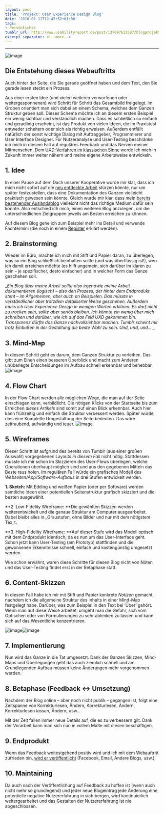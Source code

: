 ```yaml
---
layout: post
title: 'Projekt: User Experience Design Blog'
date: '2016-01-11T12:45:52+01:00'
tags:
- Persönliches
tumblr_url: http://www.usabilityreport.de/post/137097612597/blogprojekt
excerpt_separator: <!--more-->
---
```

* * *
![image](https://68.media.tumblr.com/e662fbf8ae65e6879c4864ff87e687d3/tumblr_inline_o0suofmCeQ1tupr4e_540.png)

##

## Die Entstehung dieses Webauftritts

Auch hinter der Seite, die Sie gerade geöffnet haben und dem Text, den Sie gerade lesen steckt ein Prozess.

Aus einer ersten Idee (und vielen weiteren verworfenen oder weitergesponnenen) wird Schritt für Schritt das Gesamtbild freigelegt. Im Groben orientiert man sich dabei an einem Schema, welches dem Ganzen Struktur geben soll. Dieses Schema möchte ich an diesem ersten Beispiel ein wenig sichtbar und verständlich machen. Dass es schließlich so einfach und geradlinig erscheint, ist das Produkt von vielen Ideen, die im Praxistest entweder scheitern oder sich als richtig erweisen. Außerdem entfällt natürlich der sonst wichtige Dialog mit Auftraggeber, Programmierer und User Interface Designer. Für Nutzeranalyse und User-Testing beschränke ich mich in diesem Fall auf reguläres Feedback und das Nerven meiner Mitmenschen. Dem [UXD-Verfahren im klassischen Sinne](http://www.userexperiencedesigner.de/post/138294006182/der-ux-design-prozess) werde ich mich in Zukunft immer weiter nähern und meine eigene Arbeitsweise entwickeln.
<!--more-->

## 1. Idee

In einer Pause auf dem Dach unserer Kooperative wurde mir klar, dass ich mich nicht sofort auf die [neu entdeckte Arbeit](http://userxperiencedesign.tumblr.com/post/136262303917/elementaryos-cassidy-james-recently-met-up-with) stürzen könnte, nur um später festzustellen, dass eine Dokumentation des Ganzen vielleicht praktisch gewesen sein könnte. Gleich wurde mir klar, dass mein [bereits bestehender Auslandsblog](http://impacto-cultural.tumblr.com/) vielleicht nicht das richtige Medium dafür sein könnte. Also entschied ich mich, einen weiteren Blog anzulegen, um die unterschiedlichen Zielgruppen jeweils am Besten erreichen zu können.

Auf diesem Blog gehe ich zum Beispiel mehr ins Detail und verwende Fachtermini (die noch in einem [Register](http://userxperiencedesign.tumblr.com/private/137102424007/tumblr_o0syzqtLxH1v1rfln) erklärt werden).

## 2. Brainstorming

Wieder im Büro, machte ich mich mit Stift und Papier daran, zu überlegen, was so ein Blog schließlich beinhalten sollte (und was überflüssig ist!), wen ich damit erreichen möchte (es hilft ungemein, sich darüber im klaren zu sein – je spezifischer, desto einfacher) und in welcher Form das Ganze geschehen soll.

_<i>Ein Blog über meine Arbeit sollte also irgendwie meine Arbeit
dokumentieren (logisch) – also den Prozess, der hinter dem Endprodukt
steht – im Allgemeinen, aber auch an Beispielen. Das müsste in verständlicher aber trotzdem detaillierter Weise geschehen. Außerdem muss ich User Experience Design in wenigen Worten erklären. Es darf nicht zu trocken sein, sollte aber seriös bleiben. Ich könnte ein wenig über mich schreiben und darüber, wie ich auf das Feld UXD gekommen bin. Transparenz dürfte das Ganze nachvollziehbar machen. Tumblr scheint mir trotz Einbußen in der Gestaltung die beste Wahl zu sein. Und, und, und… _</i>

## 3. Mind-Map

In diesem Schritt geht es darum, dem Ganzen Struktur zu verleihen. Das gibt zum Einen einen besseren Überblick und macht zum Anderen unüberlegte Entscheidungen im Aufbau schnell erkennbar und behebbar.
![image](https://68.media.tumblr.com/642fe8cc93e6e5fb929215235725bfe0/tumblr_inline_o0v5v9JvHe1tupr4e_540.jpg)

## 4. Flow Chart

In der Flow Chart werden alle möglichen Wege, die man auf der Seite einschlagen kann, verbildlicht. Die nötigen Klicks von der Startseite bis zum Erreichen _dieses Artikels_ sind somit auf einen Blick erkennbar. Auch hier kann frühzeitig und einfach die Struktur verbessert werden. Später würde dies eine Komplette Umgestaltung der Seite bedeuten. Das wäre zeitraubend, aufwändig und teuer.
![image](https://68.media.tumblr.com/7437f4071d9bea6e8c6260aaaec781db/tumblr_inline_o0v5e90Did1tupr4e_540.jpg)

## 5. Wireframes

Dieser Schritt ist aufgrund des bereits von Tumblr&nbsp;(aus einer großen Auswahl) vorgegebenen Layouts _in diesem Fall_ nicht nötig. Stattdessen musste ich mir schon im Skizzieren des User-Flows überlegen, welche Operationen überhaupt möglich sind und aus den gegebenen Mitteln das Beste raus holen. Im regulären Fall würde ein grafisches Modell des _Webseiten/App/Software-Aufbaus_ in drei Stufen entwickelt werden.

**1. Sketch:** Mit Edding und weißen Papier (oder per Software) werden sämtliche Ideen einer potentiellen Seitenstruktur grafisch skizziert und die besten ausgewählt.

**2. Low-Fidelity Wireframe: **Die gewählten Skizzen werden weiterentwickelt und die genaue Struktur am Computer ausgearbeitet. Dabei bleibt alles in _Graustufen, ohne Bilder und nur mit dem nötigstem Tex_t.

**3. High-Fidelity Wireframe: **Auf dieser Stufe wird das Modell optisch mit dem Endprodukt identisch, da es nun um das User-Interface geht. Schon jetzt kann User-Testing (am Prototyp) stattfinden und die gewonnenen Erkenntnisse schnell, einfach und kostengünstig umgesetzt werden.

Wie schon erwähnt, waren diese Schritte für diesen Blog nicht von Nöten und das User-Testing findet erst in der Betaphase statt.

## 6. Content-Skizzen

In diesem Fall habe ich mir mit Stift und Papier konkrete _Notizen_
 gemacht, nachdem ich die allgemeine Struktur des Inhalts in einer
Mind-Map festgelegt habe. Darüber, was zum Beispiel in den Text bei
‘Über’ gehört. Wenn man auf diese Weise arbeitet, umgeht man die Gefahr,
 sich vom Optischen oder von Formulierungen zu sehr ablenken zu lassen
und kann sich auf das Wesentliche konzentrieren.

![image](https://68.media.tumblr.com/2ac6a649edc04312d2050deeca6cb03a/tumblr_inline_o0v5e3atdx1tupr4e_540.jpg)![image](https://68.media.tumblr.com/42b03795aad8bebeac76409cb683703a/tumblr_inline_o0sybniFld1tupr4e_540.jpg)

## 7. Implementierung

Nun wird das Ganze in die Tat umgesetzt. Dank der Ganzen Skizzen, Mind-Maps und Überlegungen geht das auch ziemlich schnell und am Grundlegenden Aufbau müssen keine Änderungen mehr vorgenommen werden.

## 8. Betaphase (Feedback ↔ Umsetzung)

Nachdem der Blog online – aber noch nicht publik – gegangen ist, folgt eine Zeitspanne von Korrekturlesen, Ändern, Korrekturlesen, Ändern, Korrekturlesen _lassen_, Ändern, usw…

Mit der Zeit fallen immer neue Details auf, die es zu verbessern gilt. Dank der Vorarbeit kann man sich nun in vollem Maße mit diesen beschäftigen.

## 9. Endprodukt

Wenn das Feedback weitestgehend positiv wird und ich mit dem Webauftritt zufrieden bin, [wird er veröffentlicht](http://www.usabilityreport.de/about) (Facebook, Email, Andere Blogs, usw.).

## 10. Maintaining

Da auch nach der Veröffentlichung auf Feedback zu hoffen ist (wenn auch nicht mehr so grundlegend) und jeder neue Blogeintrag jede Änderung eine potentielle negative Nutzererfahrung in sich bergen, wird kontinuierlich weitergearbeitet und das Gestalten der Nutzererfahrung ist nie abgeschlossen.
